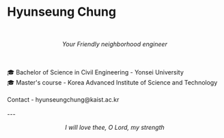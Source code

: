 <h1> Hyunseung Chung </h1></br>

<p align='center'><i>Your Friendly neighborhood engineer</p></i></p></br>
</br>
🎓 Bachelor of Science in Civil Engineering - Yonsei University</br>
🎓 Master's course - Korea Advanced Institute of Science and Technology</br>
</br>
Contact - hyunseungchung@kaist.ac.kr</br>
</br>
---
<p align='center'><i>I will love thee, O Lord, my strength</p></i>


